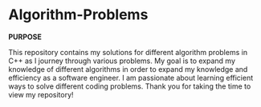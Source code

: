# Algorithm-Problems

**PURPOSE**

This repository contains my solutions for different algorithm problems in C++ as I journey through various problems. My goal is to expand my knowledge of different algorithms in order to expand my knowledge and efficiency as a software engineer. I am passionate about learning efficient ways to solve different coding problems. Thank you for taking the time to view my repository!
